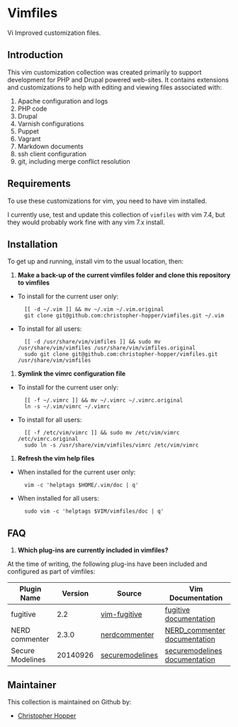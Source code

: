 Vimfiles
========

Vi Improved customization files.

## Introduction

This vim customization collection was created primarily to support development for PHP and Drupal powered web-sites. It contains extensions and customizations to help with editing and viewing files associated with:

1. Apache configuration and logs
1. PHP code
1. Drupal 
1. Varnish configurations
1. Puppet
1. Vagrant
1. Markdown documents
1. ssh client configuration
1. git, including merge conflict resolution

## Requirements

To use these customizations for vim, you need to have vim installed. 

I currently use, test and update this collection of `vimfiles` with vim 7.4, but they would probably work fine with any vim 7.x install. 

## Installation

To get up and running, install vim to the usual location, then:

1. **Make a back-up of the current vimfiles folder and clone this repository to vimfiles**
  
  - To install for the current user only:

          [[ -d ~/.vim ]] && mv ~/.vim ~/.vim.original
          git clone git@github.com:christopher-hopper/vimfiles.git ~/.vim
  - To install for all users:

          [[ -d /usr/share/vim/vimfiles ]] && sudo mv /usr/share/vim/vimfiles /usr/share/vim/vimfiles.original
          sudo git clone git@github.com:christopher-hopper/vimfiles.git /usr/share/vim/vimfiles
1. **Symlink the vimrc configuration file**
  
  - To install for the current user only:

          [[ -f ~/.vimrc ]] && mv ~/.vimrc ~/.vimrc.original
          ln -s ~/.vim/vimrc ~/.vimrc
  - To install for all users:

          [[ -f /etc/vim/vimrc ]] && sudo mv /etc/vim/vimrc /etc/vimrc.original
          sudo ln -s /usr/share/vim/vimfiles/vimrc /etc/vim/vimrc
1. **Refresh the vim help files**

  - When installed for the current user only:

          vim -c 'helptags $HOME/.vim/doc | q'
  - When installed for all users:

          sudo vim -c 'helptags $VIM/vimfiles/doc | q'

## FAQ

1. **Which plug-ins are currently included in vimfiles?**
  
  At the time of writing, the following plug-ins have been included and configured as part of vimfiles:

  |Plugin Name          | Version  | Source              | Vim Documentation                 |
  |---------------------|----------|---------------------|-----------------------------------|
  | fugitive            | 2.2      | [vim-fugitive][]    | [fugitive documentation][]        |
  | NERD commenter      | 2.3.0    | [nerdcommenter][]   | [NERD_commenter documentation][]  |
  | Secure Modelines    | 20140926 | [securemodelines][] | [securemodelines documentation][] |

[vim-fugitive]: https://github.com/tpope/vim-fugitive
[fugitive documentation]: http://www.vim.org/scripts/script.php?script_id=2975
[nerdcommenter]: https://github.com/scrooloose/nerdcommenter
[NERD_commenter documentation]: http://www.vim.org/scripts/script.php?script_id=1218
[securemodelines]: https://github.com/ciaranm/securemodelines
[securemodelines documentation]: http://www.vim.org/scripts/script.php?script_id=1876

## Maintainer

This collection is maintained on Github by:

- [Christopher Hopper](https://github.com/christopher-hopper)

